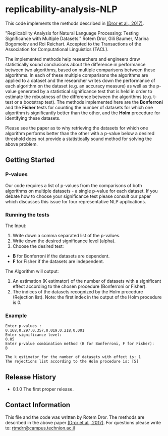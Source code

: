 # replicability-analysis-NLP
This code implements the methods described in [(Dror et al., 2017)](https://arxiv.org/abs/1709.09500).

"Replicability Analysis for Natural Language Processing: Testing Significance with Multiple Datasets." Rotem Dror, Gili Baumer, Marina Bogomolov and Roi Reichart. Accepted to the Transactions of the Association for Computational Linguistics (TACL).

The implemented methods help researchers and engineers draw statistically sound conclusions about the difference in performance between two algorithms, based on multiple comparisons between these algorithms. In each of these multiple comparisons the algorithms are applied to a dataset and the researcher writes down the performance of each algorithm on the dataset (e.g. an accuracy measure) as well as the p-value generated by a statistical significance test that is held in order to estimate the robustness of the difference between the algorithms (e.g. t-test or a bootstrap test). The methods implemented here are the **Bonferroni** and the **Fisher** tests for counting the number of datasets for which one algorithm is significantly better than the other, and the **Holm** procedure for identifying these datasets.

Please see the paper as to why retrieving the datasets for which one algorithm performs better than the other with a p-value below a desired threshold does not provide a statistically sound method for solving the above problem.

## Getting Started 

### P-values
Our code requires a list of p-values from the comparisons of both algorithms on multiple datasets - a single p-value for each dataset. If you debate how to choose your significance test please consult our paper which discusses this issue for four representative NLP applications.

### Running the tests

The Input:

1. Write down a comma separated list of the p-values.
2. Write down the desired significance level (alpha).
3. Choose the desired test:
* **B** for Bonferroni if the datasets are dependent.
* **F** for Fisher if the datasets are independent.

The Algorithm will output:

1. An estimation (K estimator) of the number of datasets with a significant effect according to the chosen procedure (Bonferroni or Fisher).
2. The indices of the datasets recognized by the Holm procedure (Rejection list). Note: the first index in the output of the Holm procedure is 0.

### Example
```
Enter p-values :
0.168,0.297,0.357,0.019,0.218,0.001
Enter significance level: 
0.05
Enter p-value combination method (B for Bonferroni, F for Fisher):
B

The k estimator for the number of datasets with effect is: 1
The rejections list according to the Holm procedure is: [5]
```

## Release History
* 0.1.0 The first proper release.

## Contact Information
This file and the code was written by Rotem Dror. The methods are described in the above paper [(Dror et al., 2017)](https://arxiv.org/abs/1709.09500). For questions please write to: rtmdrr@campus.technion.ac.il

